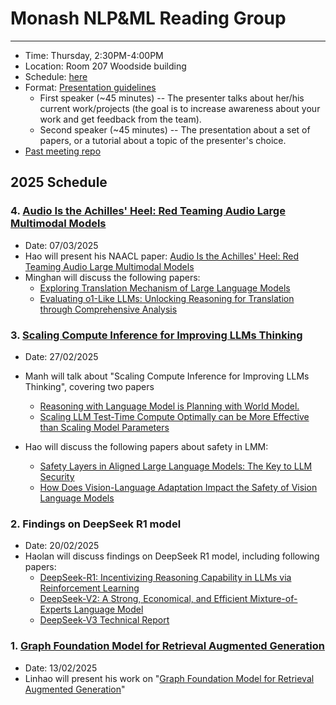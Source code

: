 # Monash NLP&ML Reading Group
---

- Time: Thursday, 2:30PM-4:00PM
- Location: Room 207 Woodside building
- Schedule: [here](https://docs.google.com/document/d/13qkZBy1KBCeFa5s72fMCaCXpthnTWSg0ft4Y9fJuxzw/edit?usp=sharing)
- Format: [Presentation guidelines](presenter-guideline.md)
    - First speaker (~45 minutes) -- The presenter talks about her/his current work/projects (the goal is to increase awareness about your work and get feedback from the team).
    - Second speaker (~45 minutes) -- The presentation about a set of papers, or a tutorial about a topic of the presenter's choice.
- [Past meeting repo](past-meetings)

## 2025 Schedule
### 4. [Audio Is the Achilles' Heel: Red Teaming Audio Large Multimodal Models](https://arxiv.org/abs/2410.23861)
- Date: 07/03/2025
- Hao will present his NAACL paper: [Audio Is the Achilles' Heel: Red Teaming Audio Large Multimodal Models](https://arxiv.org/abs/2410.23861)
- Minghan will discuss the following papers:
   - [Exploring Translation Mechanism of Large Language Models](https://arxiv.org/abs/2502.11806)
   - [Evaluating o1-Like LLMs: Unlocking Reasoning for Translation through Comprehensive Analysis](https://arxiv.org/pdf/2502.11544)
### 3. [Scaling Compute Inference for Improving LLMs Thinking](https://docs.google.com/presentation/d/1PuVUYmmvl_Z-hwKBTCcTuLdpgLzq1t_jvFZhijnKZZg/edit#slide=id.g339a2814a3d_0_0)
- Date: 27/02/2025
- Manh will talk about "Scaling Compute Inference for Improving LLMs Thinking", covering two papers
   - [Reasoning with Language Model is Planning with World Model.](https://aclanthology.org/2023.emnlp-main.507/)
   - [Scaling LLM Test-Time Compute Optimally can be More Effective than Scaling Model Parameters](https://arxiv.org/abs/2408.03314)

- Hao will discuss the following papers about safety in LMM:
   - [Safety Layers in Aligned Large Language Models: The Key to LLM Security](https://arxiv.org/abs/2408.17003)
   - [How Does Vision-Language Adaptation Impact the Safety of Vision Language Models](https://arxiv.org/abs/2410.07571) 

### 2. Findings on DeepSeek R1 model
- Date: 20/02/2025
- Haolan will discuss findings on DeepSeek R1 model, including following papers:
   - [DeepSeek-R1: Incentivizing Reasoning Capability in LLMs via Reinforcement Learning](https://arxiv.org/abs/2501.12948)
   - [DeepSeek-V2: A Strong, Economical, and Efficient Mixture-of-Experts Language Model](https://arxiv.org/abs/2405.04434)
   - [DeepSeek-V3 Technical Report](https://arxiv.org/abs/2412.19437)

### 1. [Graph Foundation Model for Retrieval Augmented Generation](https://arxiv.org/abs/2502.01113)
- Date: 13/02/2025
- Linhao will present his work on "[Graph Foundation Model for Retrieval Augmented Generation](https://arxiv.org/abs/2502.01113)"
